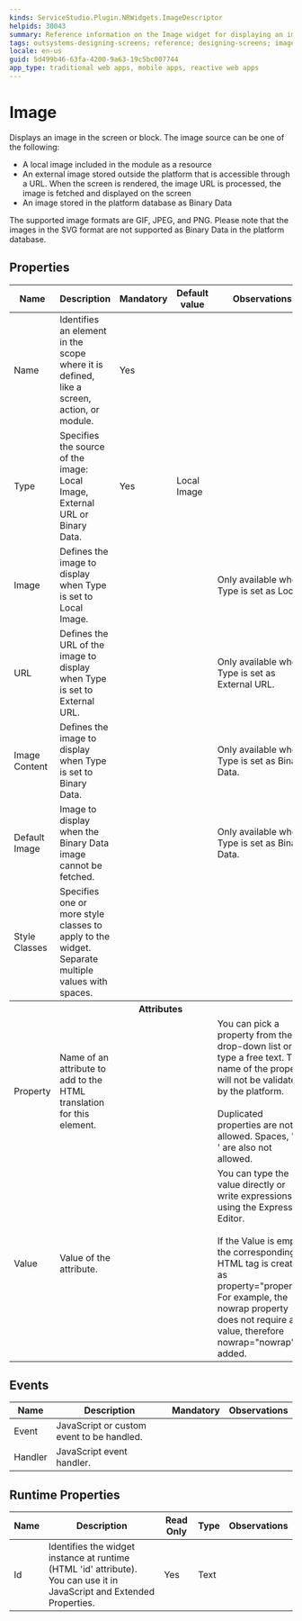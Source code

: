 ```yaml
---
kinds: ServiceStudio.Plugin.NRWidgets.ImageDescriptor
helpids: 30043
summary: Reference information on the Image widget for displaying an image on the screen from a defined source.
tags: outsystems-designing-screens; reference; designing-screens; image-widget; adding-image
locale: en-us
guid: 5d499b46-63fa-4200-9a63-19c5bc007744
app_type: traditional web apps, mobile apps, reactive web apps
---
```


# Image


Displays an image in the screen or block. The image source can be one of the following:

* A local image included in the module as a resource
* An external image stored outside the platform that is accessible through a URL. When the screen is rendered, the image URL is processed, the image is fetched and displayed on the screen
* An image stored in the platform database as Binary Data

The supported image formats are GIF, JPEG, and PNG. Please note that the images in the SVG format are not supported as Binary Data in the platform database.

## Properties

<table markdown="1">
<thead>
<tr>
<th>Name</th>
<th>Description</th>
<th>Mandatory</th>
<th>Default value</th>
<th>Observations</th>
</tr>
</thead>
<tbody>
<tr>
<td title="Name">Name</td>
<td>Identifies an element in the scope where it is defined, like a screen, action, or module.</td>
<td>Yes</td>
<td></td>
<td></td>
</tr>
<tr>
<td title="Type">Type</td>
<td>Specifies the source of the image: Local Image, External URL or Binary Data.</td>
<td>Yes</td>
<td>Local Image</td>
<td></td>
</tr>
<tr>
<td title="Image">Image</td>
<td>Defines the image to display when Type is set to Local Image.</td>
<td></td>
<td></td>
<td>Only available when Type is set as Local.</td>
</tr>
<tr>
<td title="Url">URL</td>
<td>Defines the URL of the image to display when Type is set to External URL.</td>
<td></td>
<td></td>
<td>Only available when Type is set as External URL.</td>
</tr>
<tr>
<td title="ImageContent">Image Content</td>
<td>Defines the image to display when Type is set to Binary Data.</td>
<td></td>
<td></td>
<td>Only available when Type is set as Binary Data.</td>
</tr>
<tr>
<td title="DefaultImage">Default Image</td>
<td>Image to display when the Binary Data image cannot be fetched.</td>
<td></td>
<td></td>
<td>Only available when Type is set as Binary Data.</td>
</tr>
<tr>
<td title="Style">Style Classes</td>
<td>Specifies one or more style classes to apply to the widget. Separate multiple values with spaces.</td>
<td></td>
<td></td>
<td></td>
</tr>
<tr >
<th colspan="5">Attributes</th>
</tr>
<tr>
<td title="Property">Property</td>
<td>Name of an attribute to add to the HTML translation for this element.</td>
<td></td>
<td></td>
<td>You can pick a property from the drop-down list or type a free text. The name of the property will not be validated by the platform.<br/><br/>Duplicated properties are not allowed. Spaces, " or ' are also not allowed.</td>
</tr>
<tr>
<td title="Value">Value</td>
<td>Value of the attribute.</td>
<td></td>
<td></td>
<td>You can type the value directly or write expressions using the Expression Editor.<br/><br/>If the Value is empty, the corresponding HTML tag is created as property="property". For example, the nowrap property does not require a value, therefore nowrap="nowrap" is added.</td>
</tr>
</tbody>
</table>

## Events

<table markdown="1">
<thead>
<tr>
<th>Name</th>
<th>Description</th>
<th>Mandatory</th>
<th>Observations</th>
</tr>
</thead>
<tbody>
<tr>
<td title="EventName">Event</td>
<td>JavaScript or custom event to be handled.</td>
<td></td>
<td></td>
</tr>
<tr>
<td title="Handler">Handler</td>
<td>JavaScript event handler.</td>
<td></td>
<td></td>
</tr>
</tbody>
</table>

## Runtime Properties

<table markdown="1">
<thead>
<tr>
<th>Name</th>
<th>Description</th>
<th>Read Only</th>
<th>Type</th>
<th>Observations</th>
</tr>
</thead>
<tbody>
<tr>
<td>Id</td>
<td>Identifies the widget instance at runtime (HTML 'id' attribute). You can use it in JavaScript and Extended Properties.</td>
<td>Yes</td>
<td>Text</td>
<td></td>
</tr>
</tbody>
</table>

